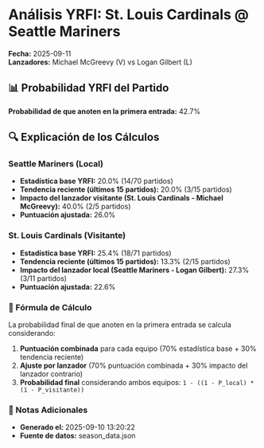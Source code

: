 # Análisis YRFI: St. Louis Cardinals @ Seattle Mariners

**Fecha:** 2025-09-11  
**Lanzadores:** Michael McGreevy (V) vs Logan Gilbert (L)

## 📊 Probabilidad YRFI del Partido

**Probabilidad de que anoten en la primera entrada:** 42.7%

## 🔍 Explicación de los Cálculos

### Seattle Mariners (Local)
- **Estadística base YRFI:** 20.0% (14/70 partidos)
- **Tendencia reciente (últimos 15 partidos):** 20.0% (3/15 partidos)
- **Impacto del lanzador visitante (St. Louis Cardinals - Michael McGreevy):** 40.0% (2/5 partidos)
- **Puntuación ajustada:** 26.0%

### St. Louis Cardinals (Visitante)
- **Estadística base YRFI:** 25.4% (18/71 partidos)
- **Tendencia reciente (últimos 15 partidos):** 13.3% (2/15 partidos)
- **Impacto del lanzador local (Seattle Mariners - Logan Gilbert):** 27.3% (3/11 partidos)
- **Puntuación ajustada:** 22.6%

### 📝 Fórmula de Cálculo

La probabilidad final de que anoten en la primera entrada se calcula considerando:
1. **Puntuación combinada** para cada equipo (70% estadística base + 30% tendencia reciente)
2. **Ajuste por lanzador** (70% puntuación combinada + 30% impacto del lanzador contrario)
3. **Probabilidad final** considerando ambos equipos: `1 - ((1 - P_local) * (1 - P_visitante))`

### 📌 Notas Adicionales

- **Generado el:** 2025-09-10 13:20:22
- **Fuente de datos:** season_data.json
